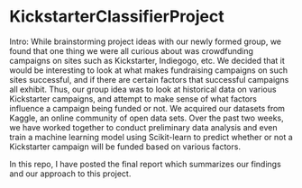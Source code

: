# KickstarterClassifierProject

Intro: 
While brainstorming project ideas with our newly formed group, we found that one thing we were all curious about was crowdfunding campaigns on sites such as Kickstarter, Indiegogo, etc. We decided that it would be interesting to look at what makes fundraising campaigns on such sites successful, and if there are certain factors that successful campaigns all exhibit. Thus, our group idea was to look at historical data on various Kickstarter campaigns, and attempt to make sense of what factors influence a campaign being funded or not. We acquired our datasets from Kaggle, an online community of open data sets. Over the past two weeks, we have worked together to conduct preliminary data analysis and even train a machine learning model using Scikit-learn to predict whether or not a Kickstarter campaign will be funded based on various factors. 

In this repo, I have posted the final report which summarizes our findings and our approach to this project.
